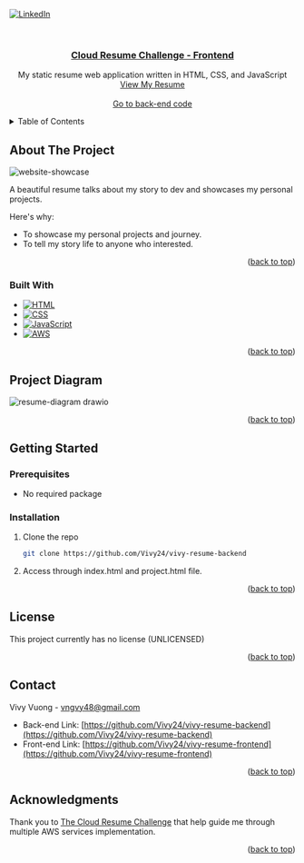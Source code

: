 [![LinkedIn][linkedin-shield]][linkedin-url]

<!-- PROJECT LOGO -->
<br />
<div align="center">

  <h3 align="center"><a href="https://github.com/Vivy24/fragments">
    Cloud Resume Challenge - Frontend
  </a>
</h3>

  <p align="center">
     My static resume web application written in HTML, CSS, and JavaScript
    <br />
        <a href="https://vivyvuong.dev">View My Resume</a>
    <br />
    <br />
    <a href="https://github.com/Vivy24/vivy-resume-frontend">Go to back-end code</a>
  </p>
</div>

<!-- TABLE OF CONTENTS -->
<details>
  <summary>Table of Contents</summary>
  <ol>
    <li>
      <a href="#about-the-project">About The Project</a>
      <ul>
        <li><a href="#built-with">Built With</a></li>
      </ul>
    </li>
    <li><a href="#project-diagram">Project Diagram</a></li>
    <li>
      <a href="#getting-started">Getting Started</a>
      <ul>
        <li><a href="#prerequisites">Prerequisites</a></li>
        <li><a href="#installation">Installation</a></li>
      </ul>
    </li>
    <li><a href="#contact">Contact</a></li>
    <li><a href="#acknowledgments">Acknowledgments</a></li>
  </ol>
</details>

<!-- ABOUT THE PROJECT -->

## About The Project

![website-showcase](https://github.com/Vivy24/vivy-resume-backend/assets/62721809/781aef3d-3f97-4dd0-b95a-22124316630f)

A beautiful resume talks about my story to dev and showcases my personal projects.

Here's why:

- To showcase my personal projects and journey.
- To tell my story life to anyone who interested.

<p align="right">(<a href="#readme-top">back to top</a>)</p>


### Built With
- [![HTML][HTML]][HTML-url]
- [![CSS][CSS]][CSS-url]
- [![JavaScript][JavaScript]][JavaScript-url]
- [![AWS][AWS.js]][AWS-url]

<p align="right">(<a href="#readme-top">back to top</a>)</p>

<!-- Project Diagram -->
## Project Diagram

![resume-diagram drawio](https://github.com/Vivy24/vivy-resume-backend/assets/62721809/dae6d08e-3e1e-4eec-ae76-c2f6b5e29eb3)

<p align="right">(<a href="#readme-top">back to top</a>)</p>

<!-- GETTING STARTED -->
## Getting Started

### Prerequisites

- No required package

### Installation

1. Clone the repo
   ```sh
   git clone https://github.com/Vivy24/vivy-resume-backend
   ```
2. Access through index.html and project.html file. 

<p align="right">(<a href="#readme-top">back to top</a>)</p>

<!-- LICENSE -->

## License

This project currently has no license (UNLICENSED)

<p align="right">(<a href="#readme-top">back to top</a>)</p>

<!-- CONTACT -->

## Contact

Vivy Vuong - vngvy48@gmail.com

- Back-end Link: [https://github.com/Vivy24/vivy-resume-backend](https://github.com/Vivy24/vivy-resume-backend)
- Front-end Link: [https://github.com/Vivy24/vivy-resume-frontend](https://github.com/Vivy24/vivy-resume-frontend)
<p align="right">(<a href="#readme-top">back to top</a>)</p>

<!-- ACKNOWLEDGMENTS -->

## Acknowledgments

Thank you to <a href="https://cloudresumechallenge.dev/">The Cloud Resume Challenge</a> that help guide me through multiple AWS services implementation.

<p align="right">(<a href="#readme-top">back to top</a>)</p>

<!-- MARKDOWN LINKS & IMAGES -->

[linkedin-shield]: https://img.shields.io/badge/-LinkedIn-black.svg?style=for-the-badge&logo=linkedin&colorB=555
[linkedin-url]: https://linkedin.com/in/othneildrew
[HTML]: https://img.shields.io/badge/html5-%23E34F26.svg?style=for-the-badge&logo=html5&logoColor=white
[HTML-url]: https://en.wikipedia.org/wiki/HTML
[CSS]: https://img.shields.io/badge/css3-%231572B6.svg?style=for-the-badge&logo=css3&logoColor=white
[CSS-url]: https://en.wikipedia.org/wiki/CSS
[JavaScript]: https://img.shields.io/badge/javascript-%23323330.svg?style=for-the-badge&logo=javascript&logoColor=%23F7DF1E
[JavaScript-url]: https://en.wikipedia.org/wiki/JavaScript
[AWS.js]: https://img.shields.io/badge/AWS-%23FF9900.svg?style=for-the-badge&logo=amazon-aws&logoColor=white
[AWS-url]: https://aws.amazon.com/free/?gclid=Cj0KCQiAhomtBhDgARIsABcaYymi9fsNl3eXX-sidCqHjDsSLMDdbyh4Mb6sFsaaFBxAQLD1p7YcuVgaAiaWEALw_wcB&trk=e747cc26-a307-4ae0-981a-6dc5c1cb4121&sc_channel=ps&ef_id=Cj0KCQiAhomtBhDgARIsABcaYymi9fsNl3eXX-sidCqHjDsSLMDdbyh4Mb6sFsaaFBxAQLD1p7YcuVgaAiaWEALw_wcB:G:s&s_kwcid=AL!4422!3!453053794209!e!!g!!aws!10705896207!102406402981&all-free-tier.sort-by=item.additionalFields.SortRank&all-free-tier.sort-order=asc&awsf.Free%20Tier%20Types=*all&awsf.Free%20Tier%20Categories=*all

